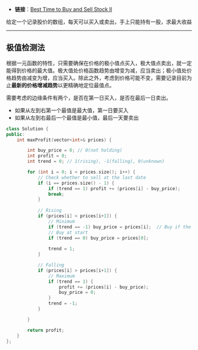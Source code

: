 + **链接**：[Best Time to Buy and Sell Stock II](https://leetcode.com/problems/best-time-to-buy-and-sell-stock-ii/description/?envType=study-plan-v2&envId=top-interview-150)

给定一个记录股价的数组，每天可以买入或卖出，手上只能持有一股，求最大收益

---
## 极值检测法

根据一元函数的特性，只需要确保在价格的极小值点买入，极大值点卖出，就一定能得到价格的最大值。极大值处价格函数趋势由增变为减，应当卖出；极小值处价格趋势由减变为增，应当买入。除此之外，考虑到价格可能不变，需要记录目前为止**最新的价格增减趋势**以更精确地定位最值点。

需要考虑的边缘条件有两个，是否在第一日买入，是否在最后一日卖出。

+ 如果从左到右第一个最值是最大值，第一日要买入
+ 如果从左到右最后一个最值是最小值，最后一天要卖出

```C++
class Solution {
public:
    int maxProfit(vector<int>& prices) {

        int buy_price = 0; // 0(not holding)
        int profit = 0;
        int trend = 0; // 1(rising), -1(falling), 0(unknown)

        for (int i = 0; i < prices.size(); i++) {
            // Check whether to sell at the last date
            if (i == prices.size() - 1) {
                if (trend == 1) profit += (prices[i] - buy_price);
                break;
            }
            
            // Rising
            if (prices[i] < prices[i+1]) {
                // Minimum
                if (trend == -1) buy_price = prices[i];  // Buy if the price begins to rise
                // Buy at start
                if (trend == 0) buy_price = prices[0]; 
                
                trend = 1;
            }

            // Falling
            if (prices[i] > prices[i+1]) {
                // Maximum
                if (trend == 1) {
                    profit += (prices[i] - buy_price);
                    buy_price = 0;
                }
                trend = -1;
            }

        }

        return profit;
    }
};
```
